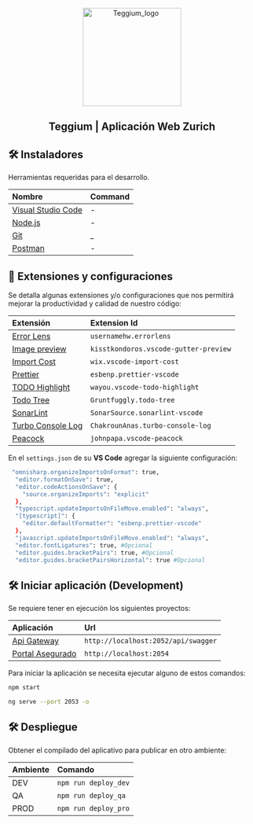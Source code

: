 <p align="center">
  <a href="https://www.teggium.com" target="blank"><img width="200" src="https://uatprestozurich.teggium.com/assets/images/logos/logo-teggium-dark.svg"  alt="Teggium_logo" /></a>
</p>

<h2 align="center">Teggium | Aplicación Web Zurich</h2>

## 🛠️ Instaladores

Herramientas requeridas para el desarrollo.

| Nombre                                                            | Command |
| :---------------------------------------------------------------- | :------ |
| [Visual Studio Code](https://code.visualstudio.com/)              | -       |
| [Node.js](https://nodejs.org/dist/v18.16.0/node-v18.16.0-x64.msi) | -       |
| [Git](https://git-scm.com/download/win)                           | \_      |
| [Postman](https://dl.pstmn.io/download/latest/win64)              | -       |

## 📄 Extensiones y configuraciones

Se detalla algunas extensiones y/o configuraciones que nos permitirá mejorar la productividad y calidad de nuestro código:

| Extensión                                                                                                | Extension Id                          |
| :------------------------------------------------------------------------------------------------------- | :------------------------------------ |
| [Error Lens](https://marketplace.visualstudio.com/items?itemName=usernamehw.errorlens)                   | `usernamehw.errorlens`                |
| [Image preview](https://marketplace.visualstudio.com/items?itemName=kisstkondoros.vscode-gutter-preview) | `kisstkondoros.vscode-gutter-preview` |
| [Import Cost](https://marketplace.visualstudio.com/items?itemName=wix.vscode-import-cost)                | `wix.vscode-import-cost`              |
| [Prettier](https://marketplace.visualstudio.com/items?itemName=esbenp.prettier-vscode)                   | `esbenp.prettier-vscode`              |
| [TODO Highlight](https://marketplace.visualstudio.com/items?itemName=wayou.vscode-todo-highlight)        | `wayou.vscode-todo-highlight`         |
| [Todo Tree](https://marketplace.visualstudio.com/items?itemName=Gruntfuggly.todo-tree)                   | `Gruntfuggly.todo-tree`               |
| [SonarLint](https://marketplace.visualstudio.com/items?itemName=SonarSource.sonarlint-vscode)            | `SonarSource.sonarlint-vscode`        |
| [Turbo Console Log](https://marketplace.visualstudio.com/items?itemName=ChakrounAnas.turbo-console-log)  | `ChakrounAnas.turbo-console-log`      |
| [Peacock](https://marketplace.visualstudio.com/items?itemName=johnpapa.vscode-peacock)                   | `johnpapa.vscode-peacock`             |

En el `settings.json` de su **VS Code** agregar la siguiente configuración:

```bash
 "omnisharp.organizeImportsOnFormat": true,
  "editor.formatOnSave": true,
  "editor.codeActionsOnSave": {
    "source.organizeImports": "explicit"
  },
  "typescript.updateImportsOnFileMove.enabled": "always",
  "[typescript]": {
    "editor.defaultFormatter": "esbenp.prettier-vscode"
  },
  "javascript.updateImportsOnFileMove.enabled": "always",
  "editor.fontLigatures": true, #Opcional
  "editor.guides.bracketPairs": true, #Opcional
  "editor.guides.bracketPairsHorizontal": true #Opcional
```

## 🛠️ Iniciar aplicación (Development)

Se requiere tener en ejecución los siguientes proyectos:

| Aplicación                                       | Url                                 |
| :----------------------------------------------- | :---------------------------------- |
| [Api Gateway](http://localhost:2052/api/swagger) | `http://localhost:2052/api/swagger` |
| [Portal Asegurado](http://localhost:2054)        | `http://localhost:2054`             |

Para iniciar la aplicación se necesita ejecutar alguno de estos comandos:

```bash
npm start

ng serve --port 2053 -o
```

## 🛠️ Despliegue

Obtener el compilado del aplicativo para publicar en otro ambiente:

| Ambiente | Comando              |
| :------- | :------------------- |
| DEV      | `npm run deploy_dev` |
| QA       | `npm run deploy_qa`  |
| PROD     | `npm run deploy_pro` |
